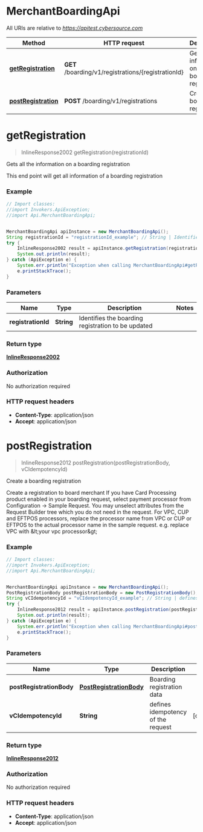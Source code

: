 # MerchantBoardingApi

All URIs are relative to *https://apitest.cybersource.com*

Method | HTTP request | Description
------------- | ------------- | -------------
[**getRegistration**](MerchantBoardingApi.md#getRegistration) | **GET** /boarding/v1/registrations/{registrationId} | Gets all the information on a boarding registration
[**postRegistration**](MerchantBoardingApi.md#postRegistration) | **POST** /boarding/v1/registrations | Create a boarding registration


<a name="getRegistration"></a>
# **getRegistration**
> InlineResponse2002 getRegistration(registrationId)

Gets all the information on a boarding registration

This end point will get all information of a boarding registration 

### Example
```java
// Import classes:
//import Invokers.ApiException;
//import Api.MerchantBoardingApi;


MerchantBoardingApi apiInstance = new MerchantBoardingApi();
String registrationId = "registrationId_example"; // String | Identifies the boarding registration to be updated
try {
    InlineResponse2002 result = apiInstance.getRegistration(registrationId);
    System.out.println(result);
} catch (ApiException e) {
    System.err.println("Exception when calling MerchantBoardingApi#getRegistration");
    e.printStackTrace();
}
```

### Parameters

Name | Type | Description  | Notes
------------- | ------------- | ------------- | -------------
 **registrationId** | **String**| Identifies the boarding registration to be updated |

### Return type

[**InlineResponse2002**](InlineResponse2002.md)

### Authorization

No authorization required

### HTTP request headers

 - **Content-Type**: application/json
 - **Accept**: application/json

<a name="postRegistration"></a>
# **postRegistration**
> InlineResponse2012 postRegistration(postRegistrationBody, vCIdempotencyId)

Create a boarding registration

Create a registration to board merchant  If you have  Card Processing product enabled in your boarding request, select payment processor from Configuration -&gt; Sample Request. You may unselect attributes from the Request Builder tree which you do not need in the request. For VPC, CUP and EFTPOS processors, replace the processor name from VPC or CUP or EFTPOS to the actual processor name in the sample request. e.g. replace VPC with &amp;lt;your vpc processor&amp;gt; 

### Example
```java
// Import classes:
//import Invokers.ApiException;
//import Api.MerchantBoardingApi;


MerchantBoardingApi apiInstance = new MerchantBoardingApi();
PostRegistrationBody postRegistrationBody = new PostRegistrationBody(); // PostRegistrationBody | Boarding registration data
String vCIdempotencyId = "vCIdempotencyId_example"; // String | defines idempotency of the request
try {
    InlineResponse2012 result = apiInstance.postRegistration(postRegistrationBody, vCIdempotencyId);
    System.out.println(result);
} catch (ApiException e) {
    System.err.println("Exception when calling MerchantBoardingApi#postRegistration");
    e.printStackTrace();
}
```

### Parameters

Name | Type | Description  | Notes
------------- | ------------- | ------------- | -------------
 **postRegistrationBody** | [**PostRegistrationBody**](PostRegistrationBody.md)| Boarding registration data |
 **vCIdempotencyId** | **String**| defines idempotency of the request | [optional]

### Return type

[**InlineResponse2012**](InlineResponse2012.md)

### Authorization

No authorization required

### HTTP request headers

 - **Content-Type**: application/json
 - **Accept**: application/json

